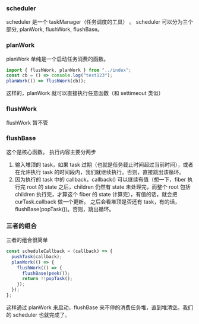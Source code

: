 ### scheduler

scheduler 是一个 taskManager（任务调度的工具） 。
scheduler 可以分为三个部分, planWork, flushWork, flushBase。

### planWork

planWork 单纯是一个启动任务消费的函数。

```js
import { flushWork, planWork } from "../index";
const cb = () => console.log("test123");
planWork(() => flushWork(cb));
```

这样的，planWork 就可以直接执行任意函数（和 settimeout 类似）

### flushWork

flushWork 暂不管

### flushBase

这个是核心函数。
执行内容主要分两步

1. 输入堆顶的 task，如果 task 过期（也就是任务截止时间超过当前时间），或者在允许执行 task 的时间段内，我们就继续执行。否则，直接跳出该循环。
2. 因为执行的 task 中的 callback，callback() 可以继续有值（想一下，fiber 执行完 root 的 state 之后，children 仍然有 state 未处理完，而整个 root 包括 children 执行完，才算这个 fiber 的 state 计算完），有值的话，就会把 curTask.callback 做一个更新。
   之后会看堆顶是否还有 task，有的话，flushBase(popTask())。否则，跳出循环。

### 三者的组合

三者的组合很简单

```js
const scheduleCallback = (callback) => {
  pushTask(callback);
  planWork(() => {
    flushWork(() => {
      flushBase(peek());
      return !!popTask();
    });
  });
};
```

这样通过 planWork 来启动，flushBase 来不停的消费任务堆，直到堆清空。我们的 scheduler 也就完成了。
